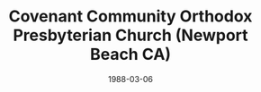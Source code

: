 ---
date: &id001 1988-03-06
end_date: null
location:
  address: null
  city: Newport Beach
  state: CA
minister:
- end: 1992-01-01
  name: L. Anthony Curto
  start: 1988-03-06
  type: Co-Pastor
- end: 1992-01-01
  name: Gregory Bahnsen
  start: 1988-03-06
  type: Co-Pastor
- end: 1994-01-01
  name: L. Anthony Curto
  start: 1992-01-01
  type: Pastor
ministers:
- L. Anthony Curto
- Gregory Bahnsen
- L. Anthony Curto
name: Covenant Community Orthodox Presbyterian Church
names:
- end: 1995-02-04
  name: Covenant Community Orthodox Presbyterian Church
  start: 1988-03-06
origination_date: *id001
raw_data: 'AR    Newport Beach


  Covenant Community Orthodox Presbyterian Church  (Mar. 6, 1988-Feb. 4, 1995)

  Co-Pastors: L. Anthony Curto, 1988-92

  Gregory Bahnsen, 1988-92

  Pastor: L. Anthony Curto, 1992-94

  '
received_from: null
states:
- CA
status:
  active: false
  end_date: 1995-02-04
  reason: null
  received_from: null
  withdrawal_to: null
title: Covenant Community Orthodox Presbyterian Church (Newport Beach CA)
year_established:
- 1988

---